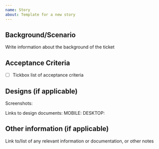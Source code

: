 ```yaml
---
name: Story
about: Template for a new story
---
```


## Background/Scenario

Write information about the background of the ticket

## Acceptance Criteria

- [ ] Tickbox list of acceptance criteria

## Designs (if applicable)

Screenshots:

Links to design documents:
MOBILE:
DESKTOP:

## Other information (if applicable)

Link to/list of any relevant information or documentation, or other notes
